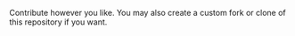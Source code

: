 Contribute however you like. You may also create a custom fork or clone of this repository if you want.
